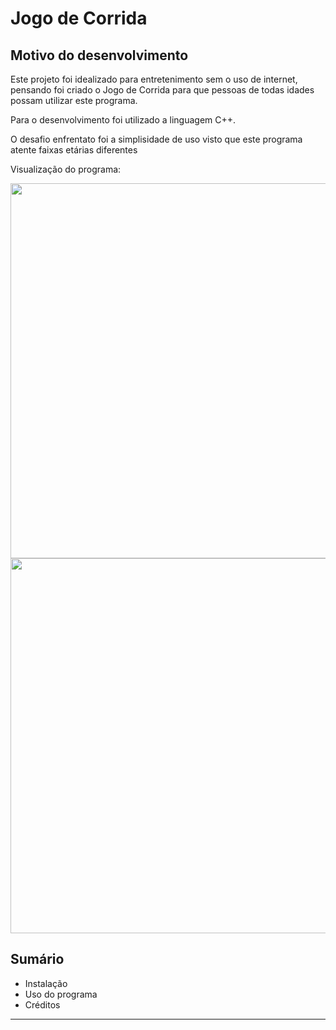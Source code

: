 <h1>Jogo de Corrida</h1>
<h2>Motivo do desenvolvimento</h2>
<p>Este projeto foi idealizado para entretenimento sem o uso de internet, pensando foi criado o Jogo de Corrida para que pessoas de todas idades possam utilizar este programa.</p>
<p>Para o desenvolvimento foi utilizado a linguagem C++.</p>
<p>O desafio enfrentato foi a simplisidade de uso visto que este programa atente faixas etárias diferentes</p>
<p>Visualização do programa:</p>
<div align="center" display="inline">
<img src="https://github.com/Eduardo-Rocha-Azevedo/Jogo-de-carro-/assets/142415927/9560c121-da42-4fa4-9182-eca7c7c37375" width="600px">
</div>
<div align="center"  display="inline">  
<img src="https://github.com/Eduardo-Rocha-Azevedo/Jogo-de-carro-/assets/142415927/42405790-1d34-4b9c-bb51-62dbc11a9316" width="600px">
</div>
<h2>Sumário</h2>
<ul>
  <li>Instalação</li>
  <li>Uso do programa</li>
  <li>Créditos</li>
</ul><hr>
<section id=instalar>
  
</section>
